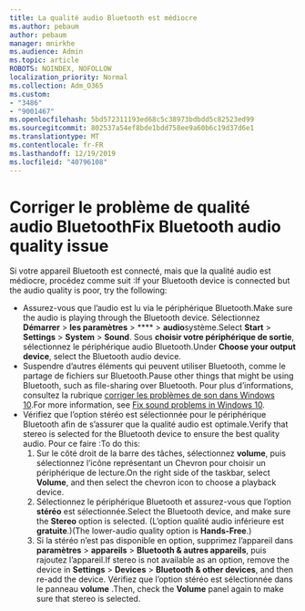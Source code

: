 ```yaml
---
title: La qualité audio Bluetooth est médiocre
ms.author: pebaum
author: pebaum
manager: mnirkhe
ms.audience: Admin
ms.topic: article
ROBOTS: NOINDEX, NOFOLLOW
localization_priority: Normal
ms.collection: Adm_O365
ms.custom:
- "3486"
- "9001467"
ms.openlocfilehash: 5bd572311193ed68c5c38973bdbdd5c82523ed99
ms.sourcegitcommit: 802537a54ef8bde1bdd758ee9a60b6c19d37d6e1
ms.translationtype: MT
ms.contentlocale: fr-FR
ms.lasthandoff: 12/19/2019
ms.locfileid: "40796108"
---
```

# <a name="fix-bluetooth-audio-quality-issue"></a><span data-ttu-id="7e3d6-102">Corriger le problème de qualité audio Bluetooth</span><span class="sxs-lookup"><span data-stu-id="7e3d6-102">Fix Bluetooth audio quality issue</span></span>

<span data-ttu-id="7e3d6-103">Si votre appareil Bluetooth est connecté, mais que la qualité audio est médiocre, procédez comme suit :</span><span class="sxs-lookup"><span data-stu-id="7e3d6-103">If your Bluetooth device is connected but the audio quality is poor, try the following:</span></span>

- <span data-ttu-id="7e3d6-104">Assurez-vous que l’audio est lu via le périphérique Bluetooth.</span><span class="sxs-lookup"><span data-stu-id="7e3d6-104">Make sure the audio is playing through the Bluetooth device.</span></span> <span data-ttu-id="7e3d6-105">Sélectionnez **Démarrer** > **les paramètres** > \*\*\*\* > **audio**système.</span><span class="sxs-lookup"><span data-stu-id="7e3d6-105">Select **Start** > **Settings** > **System** > **Sound**.</span></span> <span data-ttu-id="7e3d6-106">Sous **choisir votre périphérique de sortie**, sélectionnez le périphérique audio Bluetooth.</span><span class="sxs-lookup"><span data-stu-id="7e3d6-106">Under **Choose your output device**, select the Bluetooth audio device.</span></span>
- <span data-ttu-id="7e3d6-107">Suspendre d’autres éléments qui peuvent utiliser Bluetooth, comme le partage de fichiers sur Bluetooth.</span><span class="sxs-lookup"><span data-stu-id="7e3d6-107">Pause other things that might be using Bluetooth, such as file-sharing over Bluetooth.</span></span> <span data-ttu-id="7e3d6-108">Pour plus d’informations, consultez la rubrique [corriger les problèmes de son dans Windows 10](https://support.microsoft.com/help/4520288/windows-10-fix-sound-problems).</span><span class="sxs-lookup"><span data-stu-id="7e3d6-108">For more information, see [Fix sound problems in Windows 10](https://support.microsoft.com/help/4520288/windows-10-fix-sound-problems).</span></span>
- <span data-ttu-id="7e3d6-109">Vérifiez que l’option stéréo est sélectionnée pour le périphérique Bluetooth afin de s’assurer que la qualité audio est optimale.</span><span class="sxs-lookup"><span data-stu-id="7e3d6-109">Verify that stereo is selected for the Bluetooth device to ensure the best quality audio.</span></span> <span data-ttu-id="7e3d6-110">Pour ce faire :</span><span class="sxs-lookup"><span data-stu-id="7e3d6-110">To do this:</span></span> 
    1. <span data-ttu-id="7e3d6-111">Sur le côté droit de la barre des tâches, sélectionnez **volume**, puis sélectionnez l’icône représentant un Chevron pour choisir un périphérique de lecture.</span><span class="sxs-lookup"><span data-stu-id="7e3d6-111">On the right side of the taskbar, select **Volume**, and then select the chevron icon to choose a playback device.</span></span>
    2. <span data-ttu-id="7e3d6-112">Sélectionnez le périphérique Bluetooth et assurez-vous que l’option **stéréo** est sélectionnée.</span><span class="sxs-lookup"><span data-stu-id="7e3d6-112">Select the Bluetooth device, and make sure the **Stereo** option is selected.</span></span> <span data-ttu-id="7e3d6-113">(L’option qualité audio inférieure est **gratuite**.)</span><span class="sxs-lookup"><span data-stu-id="7e3d6-113">(The lower-audio quality option is **Hands-Free**.)</span></span>
    3. <span data-ttu-id="7e3d6-114">Si la stéréo n’est pas disponible en option, supprimez l’appareil dans **paramètres** > **appareils** > **Bluetooth & autres appareils**, puis rajoutez l’appareil.</span><span class="sxs-lookup"><span data-stu-id="7e3d6-114">If stereo is not available as an option, remove the device in **Settings** > **Devices** > **Bluetooth & other devices**, and then re-add the device.</span></span> <span data-ttu-id="7e3d6-115">Vérifiez que l’option stéréo est sélectionnée dans le panneau **volume** .</span><span class="sxs-lookup"><span data-stu-id="7e3d6-115">Then, check the **Volume** panel again to make sure that stereo is selected.</span></span>

